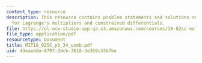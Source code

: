 ```yaml
---
content_type: resource
description: This resource contains problem statements and solutions related to example
  for Lagrange's multipliers and constrained differentials.
file: https://ol-ocw-studio-app-qa.s3.amazonaws.com/courses/18-02sc-multivariable-calculus-fall-2010/43eaedda87972dcb36183e369c33b7be_MIT18_02SC_pb_34_comb.pdf
file_type: application/pdf
resourcetype: Document
title: MIT18_02SC_pb_34_comb.pdf
uid: 43eaedda-8797-2dcb-3618-3e369c33b7be
---
```

